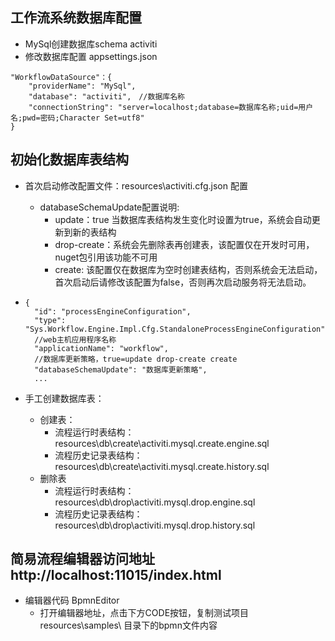 ## 工作流系统数据库配置
* MySql创建数据库schema activiti
* 修改数据库配置 appsettings.json
```
"WorkflowDataSource"：{
    "providerName": "MySql",
    "database": "activiti",　//数据库名称
    "connectionString": "server=localhost;database=数据库名称;uid=用户名;pwd=密码;Character Set=utf8"
}
```

## 初始化数据库表结构
* 首次启动修改配置文件：resources\activiti.cfg.json 配置
  * databaseSchemaUpdate配置说明: 
    *  update：true 当数据库表结构发生变化时设置为true，系统会自动更新到新的表结构
    *  drop-create：系统会先删除表再创建表，该配置仅在开发时可用，nuget包引用该功能不可用
    *  create: 该配置仅在数据库为空时创建表结构，否则系统会无法启动，首次启动后请修改该配置为false，否则再次启动服务将无法启动。
*  
  ```
  {
    "id": "processEngineConfiguration",
    "type": "Sys.Workflow.Engine.Impl.Cfg.StandaloneProcessEngineConfiguration",
    //web主机应用程序名称
    "applicationName": "workflow",
    //数据库更新策略，true=update drop-create create
    "databaseSchemaUpdate": "数据库更新策略",
    ...
  ```

* 手工创建数据库表：
  * 创建表：
    * 流程运行时表结构： resources\db\create\activiti.mysql.create.engine.sql  
    * 流程历史记录表结构：resources\db\create\activiti.mysql.create.history.sql
  * 删除表
    * 流程运行时表结构： resources\db\drop\activiti.mysql.drop.engine.sql  
    * 流程历史记录表结构：resources\db\drop\activiti.mysql.drop.history.sql

## 简易流程编辑器访问地址 http://localhost:11015/index.html
* 编辑器代码 BpmnEditor
	* 打开编辑器地址，点击下方CODE按钮，复制测试项目 resources\samples\ 目录下的bpmn文件内容
